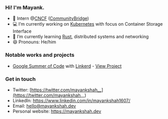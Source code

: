 ### Hi! I'm Mayank.

- :rocket: Intern @[CNCF](https://github.com/cncf) ([CommunityBridge](https://communitybridge.org/))
- :computer: I’m currently working on [Kubernetes](https://kubernetes.io/) with focus on Container Storage Interface
- 🌱 I’m currently learning [Rust](https://www.rust-lang.org/), distributed systems and networking
- 😄 Pronouns: He/him

### Notable works and projects

- [Google Summer of Code](https://summerofcode.withgoogle.com/) with [Linkerd](https://github.com/linkerd) - [View Project](https://github.com/mayankshah1607/gsoc20-linkerd)

### Get in touch

- Twitter: [https://twitter.com/mayankshah__](https://twitter.com/mayankshah__)
- LinkedIn: https://www.linkedin.com/in/mayankshah1607/
- Email: hello@mayankshah.dev
- Personal website: https://mayankshah.dev
